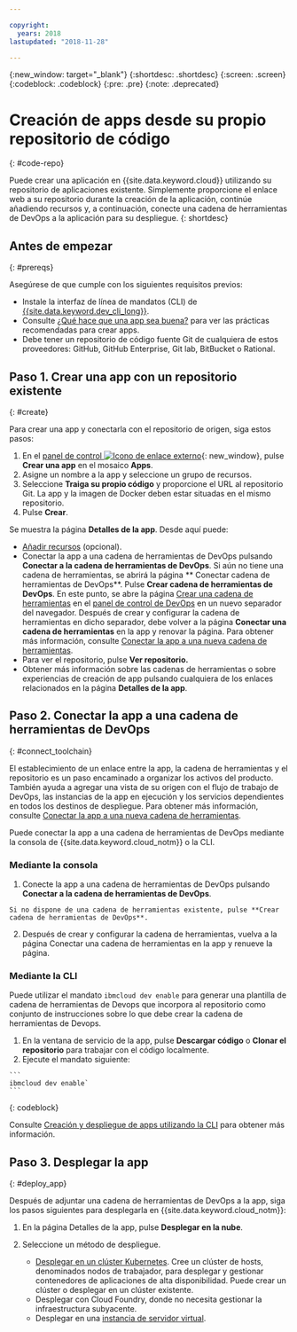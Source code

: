 ```yaml
---

copyright:
  years: 2018
lastupdated: "2018-11-28"

---
```


{:new_window: target="_blank"}
{:shortdesc: .shortdesc}
{:screen: .screen}
{:codeblock: .codeblock}
{:pre: .pre}
{:note: .deprecated}

# Creación de apps desde su propio repositorio de código
{: #code-repo}

Puede crear una aplicación en {{site.data.keyword.cloud}} utilizando su repositorio de aplicaciones existente. Simplemente proporcione el enlace web a su repositorio durante la creación de la aplicación, continúe añadiendo recursos y, a continuación, conecte una cadena de herramientas de DevOps a la aplicación para su despliegue.
{: shortdesc}

## Antes de empezar
{: #prereqs}

Asegúrese de que cumple con los siguientes requisitos previos: 

 * Instale la interfaz de línea de mandatos (CLI) de [{{site.data.keyword.dev_cli_long}}](/docs/cli/index.html).
 * Consulte [¿Qué hace que una app sea buena?](/docs/apps/best-practice.html) para ver las prácticas recomendadas para crear apps. 
 * Debe tener un repositorio de código fuente Git de cualquiera de estos proveedores: GitHub, GitHub Enterprise, Git lab, BitBucket o Rational.

## Paso 1. Crear una app con un repositorio existente
{: #create}

Para crear una app y conectarla con el repositorio de origen, siga estos pasos:

1. En el [panel de control ![Icono de enlace externo](../../icons/launch-glyph.svg "Icono de enlace externo")](https://{DomainName}){: new_window}, pulse **Crear una app** en el mosaico **Apps**. 
2. Asigne un nombre a la app y seleccione un grupo de recursos.
3. Seleccione **Traiga su propio código** y proporcione el URL al repositorio Git. La app y la imagen de Docker deben estar situadas en el mismo repositorio.
4. Pulse **Crear**.

Se muestra la página **Detalles de la app**. Desde aquí puede:
* [Añadir recursos](/docs/apps/reqnsi.html) (opcional).
* Conectar la app a una cadena de herramientas de DevOps pulsando **Conectar a la cadena de herramientas de DevOps**. Si aún no tiene una cadena de herramientas, se abrirá la página ** Conectar cadena de herramientas de DevOps**. Pulse **Crear cadena de herramientas de DevOps**. En este punto, se abre la página [Crear una cadena de herramientas](https://{DomainName}/devops/create) en el [panel de control de DevOps](https://{DomainName}/devops/) en un nuevo separador del navegador. Después de crear y configurar la cadena de herramientas en dicho separador, debe volver a la página **Conectar una cadena de herramientas** en la app y renovar la página. Para obtener más información, consulte [Conectar la app a una nueva cadena de herramientas](#create_toolchain).
* Para ver el repositorio, pulse **Ver repositorio.**
* Obtener más información sobre las cadenas de herramientas o sobre experiencias de creación de app pulsando cualquiera de los enlaces relacionados en la página **Detalles de la app**.

## Paso 2. Conectar la app a una cadena de herramientas de DevOps
{: #connect_toolchain}

El establecimiento de un enlace entre la app, la cadena de herramientas y el repositorio es un paso encaminado a organizar los activos del producto. También ayuda a agregar una vista de su origen con el flujo de trabajo de DevOps, las instancias de la app en ejecución y los servicios dependientes en todos los destinos de despliegue. Para obtener más información, consulte [Conectar la app a una nueva cadena de herramientas](/docs/services/ContinuousDelivery/toolchains_working.html).

Puede conectar la app a una cadena de herramientas de DevOps mediante la consola de {{site.data.keyword.cloud_notm}} o la CLI. 

### Mediante la consola

  1. Conecte la app a una cadena de herramientas de DevOps pulsando **Conectar a la cadena de herramientas de DevOps**.  
  
    Si no dispone de una cadena de herramientas existente, pulse **Crear cadena de herramientas de DevOps**. 
    
  2. Después de crear y configurar la cadena de herramientas, vuelva a la página Conectar una cadena de herramientas en la app y renueve la página.  

### Mediante la CLI

Puede utilizar el mandato `ibmcloud dev enable` para generar una plantilla de cadena de herramientas de Devops que incorpora al repositorio como conjunto de instrucciones sobre lo que debe crear la cadena de herramientas de Devops.  

  1. En la ventana de servicio de la app, pulse **Descargar código** o **Clonar el repositorio** para trabajar con el código localmente.
  2. Ejecute el mandato siguiente:
    
    ```
    ibmcloud dev enable`
    ```
   {: codeblock}

Consulte [Creación y despliegue de apps utilizando la CLI](/docs/apps/create-deploy-cli.html#developing) para obtener más información.

## Paso 3. Desplegar la app
{: #deploy_app}

Después de adjuntar una cadena de herramientas de DevOps a la app, siga los pasos siguientes para desplegarla en {{site.data.keyword.cloud_notm}}: 

1. En la página Detalles de la app, pulse **Desplegar en la nube**.
2. Seleccione un método de despliegue. 

    * [Desplegar en un clúster Kubernetes](/docs/apps/tutorials/tutorial_byoc_kube.html). Cree un clúster de hosts, denominados nodos de trabajador, para desplegar y gestionar contenedores de aplicaciones de alta disponibilidad. Puede crear un clúster o desplegar en un clúster existente.
    * Desplegar con Cloud Foundry, donde no necesita gestionar la infraestructura subyacente.
    * Desplegar en una [instancia de servidor virtual](/docs/apps/vsi-deploy.html).


